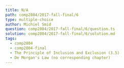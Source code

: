 ```yaml
---
title: N/A
path: comp2804/2017-fall-final/6
type: multiple-choice
author: Michiel Smid
question: comp2804/2017-fall-final/6/question.ts
solution: comp2804/2017-fall-final/6/solution.md
tags:
  - comp2804
  - comp2804-final
  - The Principle of Inclusion and Exclusion (3.5)
  - De Morgan's Law (no corresponding chapter)
---
```


